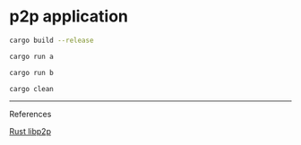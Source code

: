 
# p2p application 

```bash
cargo build --release
```

```bash
cargo run a
```

```bash
cargo run b
```

```bash
cargo clean
```
<hr>

References

[Rust libp2p](https://github.com/libp2p/rust-libp2p)<br>

